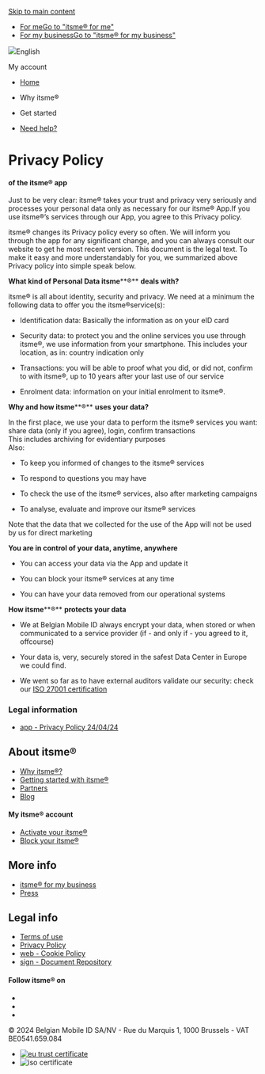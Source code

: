 [Skip to main content](#main-content)

* [For meGo to "itsme® for me"](https://www.itsme.be/en-GB)
* [For my businessGo to "itsme® for my business"](https://www.itsme.be/en-BE/business)

![](/flags/gb.svg)English

My account

[](https://www.itsme.be/en-GB)

* [Home](https://www.itsme.be/en-GB)
* Why itsme®
    
* Get started
    
* [Need help?](https://www.itsme.be/en-GB/help)

Privacy Policy
==============

#### of the itsme® app

Just to be very clear: itsme® takes your trust and privacy very seriously and processes your personal data only as necessary for our itsme® App.If you use itsme®’s services through our App, you agree to this Privacy policy.

itsme® changes its Privacy policy every so often. We will inform you through the app for any significant change, and you can always consult our website to get he most recent version. This document is the legal text. To make it easy and more understandably for you, we summarized above Privacy policy into simple speak below.

**What kind of Personal Data itsme****®** **deals with?**

itsme® is all about identity, security and privacy. We need at a minimum the following data to offer you the itsme®service(s):

* Identification data: Basically the information as on your eID card
    
* Security data: to protect you and the online services you use through itsme®, we use information from your smartphone. This includes your location, as in: country indication only
    
* Transactions: you will be able to proof what you did, or did not, confirm to with itsme®, up to 10 years after your last use of our service
    
* Enrolment data: information on your initial enrolment to itsme®.
    

**Why and how itsme****®** **uses your data?**

In the first place, we use your data to perform the itsme® services you want: share data (only if you agree), login, confirm transactions  
This includes archiving for evidentiary purposes  
Also:

* To keep you informed of changes to the itsme® services
    
* To respond to questions you may have
    
* To check the use of the itsme® services, also after marketing campaigns
    
* To analyse, evaluate and improve our itsme® services
    

Note that the data that we collected for the use of the App will not be used by us for direct marketing

**You are in control of your data, anytime, anywhere**

* You can access your data via the App and update it
    
* You can block your itsme® services at any time
    
* You can have your data removed from our operational systems
    

**How itsme****®** **protects your data**

* We at Belgian Mobile ID always encrypt your data, when stored or when communicated to a service provider (if - and only if - you agreed to it, offcourse)
    
* Your data is, very, securely stored in the safest Data Center in Europe we could find.
    
* We went so far as to have external auditors validate our security: check our [ISO 27001 certification](https://www.itsme.be/en/blog/iso27001)
    

### Legal information

* [app - Privacy Policy 24/04/24](https://www.itsme.be/content-assets/53388/1714119203-itsme_appprivacypolicy_en_24-04-24.pdf)

About itsme®
------------

* [Why itsme®?](https://www.itsme.be/en-GB/why-itsme)
* [Getting started with itsme®](https://www.itsme.be/en-GB/get-started/nfc)
* [Partners](https://www.itsme.be/en-GB/partners)
* [Blog](https://www.itsme.be/en-GB/blog)

#### My itsme® account

* [Activate your itsme®](https://www.itsme-id.com/en-LU/get-started/nfc)
* [Block your itsme®](https://my.itsme-id.com/account/block?lng=en_LU)

More info
---------

* [itsme® for my business](https://www.itsme.be/en-BE/business)
* [Press](https://brand.belgianmobileid.be/d/YShKZtiEUmGM)

Legal info
----------

* [Terms of use](https://www.itsme.be/en-GB/legal/terms-of-use)
* [Privacy Policy](https://www.itsme.be/en-GB/legal/privacy-statement)
* [web - Cookie Policy](https://www.itsme.be/en-GB/legal/cookie-policy)
* [sign - Document Repository](https://www.itsme.be/en-GB/legal/document-repository)

[](https://www.itsme.be/en-GB)

#### Follow itsme® on

* [](https://www.facebook.com/itsmeDigitalID/)
* [](https://twitter.com/itsmeDigitalID)
* [](https://www.instagram.com/itsme_belgium/)

© 2024 Belgian Mobile ID SA/NV - Rue du Marquis 1, 1000 Brussels - VAT BE0541.659.084

* [![eu trust certificate](/img/certificates/eu-trust.jpg)](https://webgate.ec.europa.eu/tl-browser/#/trustmark/BE/VATBE-0541659084)
* ![iso certificate](/img/certificates/iso.jpg)